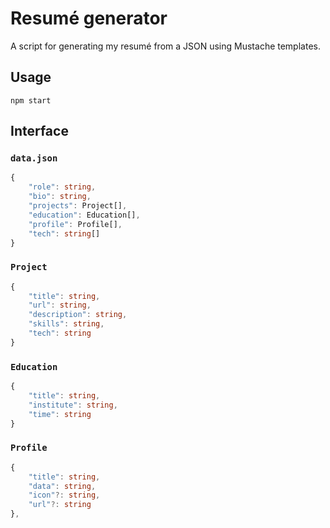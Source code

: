 # Resumé generator

A script for generating my resumé from a JSON using Mustache templates.

## Usage

```
npm start
```

## Interface

### `data.json`

```ts
{
    "role": string,
    "bio": string,
    "projects": Project[],
    "education": Education[],
    "profile": Profile[],
    "tech": string[]
}
```

### `Project`

```ts
{
    "title": string,
    "url": string,
    "description": string,
    "skills": string,
    "tech": string
}
```

### `Education`     

```ts
{
    "title": string,
    "institute": string,
    "time": string
}
```

### `Profile`

```ts
{
    "title": string,
    "data": string,
    "icon"?: string,
    "url"?: string
},
```
